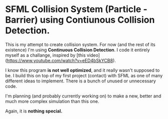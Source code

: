 # SFML Collision System (Particle - Barrier) using Contiunous Collision Detection.

This is my attempt to create collision system. For now (and the rest of its existence) I'm using **Continuous Collision Detection**.
I code it entirely myself as a challange, inspired by [this video] (https://www.youtube.com/watch?v=eED4bSkYCB8). 

I know this program **is not well optimized**, and it really wasn't supposed to be. I build this on top of my first project (contact) with SFML as one of many different ideas to implement. 
There is a bunch of unused or unnecessary code. 

I'm planning (and probably currently working on) to make a new, better and much more complex simulation than this one.

Again, it is **nothing special.**
